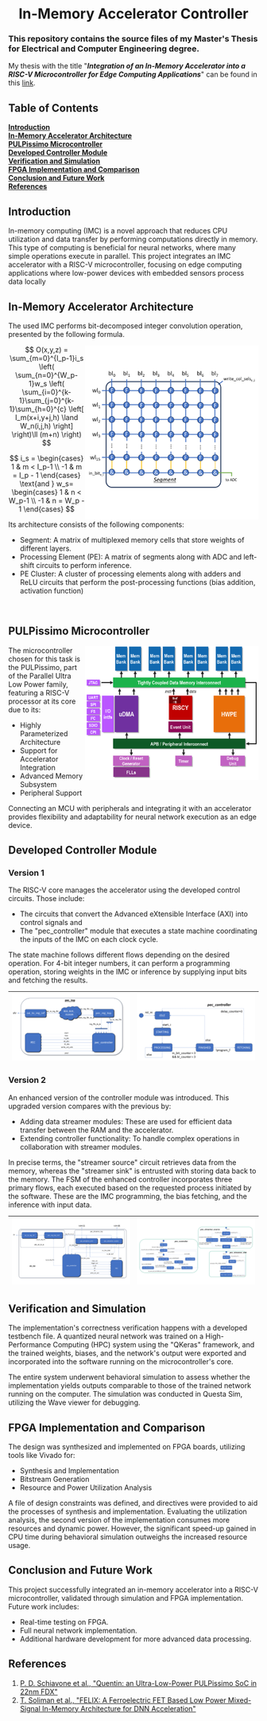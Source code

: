 # <h1 align="center">In-Memory Accelerator Controller</h1>
### This repository contains the source files of my Master's Thesis for Electrical and Computer Engineering degree.

My thesis with the title "***Integration of an In-Memory Accelerator into a RISC-V Microcontroller for Edge Computing Applications***" can be found in this [link](https://ikee.lib.auth.gr/record/353424/?ln=en).

## Table of Contents
**[Introduction](#Introduction)**<br>
**[In-Memory Accelerator Architecture](#in-memory-accelerator-architecture)**<br>
**[PULPissimo Microcontroller](#pulpissimo-microcontroller)**<br>
**[Developed Controller Module](#developed-controller-module)**<br>
**[Verification and Simulation](#verification-and-simulation)**<br>
**[FPGA Implementation and Comparison](#fpga-implementation-and-comparison)**<br>
**[Conclusion and Future Work](#conclusion-and-future-work)**<br>
**[References](#references)**<br>

## Introduction
In-memory computing (IMC) is a novel approach that reduces CPU utilization and data transfer by performing computations directly in memory. This type of computing is beneficial for neural networks, where many simple operations execute in parallel. This project integrates an IMC accelerator with a RISC-V microcontroller, focusing on edge computing applications where low-power devices with embedded sensors process data locally

## In-Memory Accelerator Architecture
The used IMC performs bit-decomposed integer convolution operation, presented by the following formula.

<img src="docs/pec_engine_architecture.gif" align="right" width="350px" style="margin-left: 20;"/>

$$
O(x,y,z) = \sum_{m=0}^{I_p-1}i_s
\left(
    \sum_{n=0}^{W_p-1}w_s
    \left(
        \sum_{i=0}^{k-1}\sum_{j=0}^{k-1}\sum_{h=0}^{c}
        \left[
            I_m(x+i,y+j,h) \land W_n(i,j,h)
        \right]
    \right)\ll (m+n)
\right)
$$

$$
i_s = \begin{cases}
1 & m < I_p-1 \\
-1 & m = I_p - 1
\end{cases} \text{and }
w_s= \begin{cases}
1 & n < W_p-1 \\
-1 & n = W_p - 1
\end{cases}
$$

Its architecture consists of the following components:
- Segment: A matrix of multiplexed memory cells that store weights of different layers.
- Processing Element (PE): A matrix of segments along with ADC and left-shift circuits to perform inference.
- PE Cluster: A cluster of processing elements along with adders and ReLU circuits that perform the post-processing functions (bias addition, activation function)
<br clear="both"/>

## PULPissimo Microcontroller
<img src="docs/pulpissimo_archi.png" align="right" width="350px" style="margin-left: 20;"/>

The microcontroller chosen for this task is the PULPissimo, part of the Parallel Ultra Low Power family, featuring a RISC-V processor at its core due to its:
- Highly Parameterized Architecture
- Support for Accelerator Integration
- Advanced Memory Subsystem
- Peripheral Support

Connecting an MCU with peripherals and integrating it with an accelerator provides flexibility and adaptability for neural network execution as an edge device.
<br clear="both"/>

## Developed Controller Module
### Version 1
The RISC-V core manages the accelerator using the developed control circuits. Those include:
- The circuits that convert the Advanced eXtensible Interface (AXI) into control signals and
- The "pec_controller" module that executes a state machine coordinating the inputs of the IMC on each clock cycle.

The state machine follows different flows depending on the desired operation. For 4-bit integer numbers, it can perform a programming operation, storing weights in the IMC or inference by supplying input bits and fetching the results.

|![](docs/controller_module_v1.png) | ![](docs/imc_fsm_v1.gif)|
|-|-|

### Version 2
An enhanced version of the controller module was introduced. This upgraded version compares with the previous by:
-  Adding data streamer modules: These are used for efficient data transfer between the RAM and the accelerator.
- Extending controller functionality: To handle complex operations in collaboration with streamer modules.

In precise terms, the "streamer source" circuit retrieves data from the memory, whereas the "streamer sink" is entrusted with storing data back to the memory. The FSM of the enhanced controller incorporates three primary flows, each executed based on the requested process initiated by the software. These are the IMC programming, the bias fetching, and the inference with input data.

|![](docs/controller_module_v2.png) | ![](docs/imc_fsm_v2.gif)|
|-|-|

## Verification and Simulation
The implementation's correctness verification happens with a developed testbench file. A quantized neural network was trained on a High-Performance Computing (HPC) system using the "QKeras" framework, and the trained weights, biases, and the network's output were exported and incorporated into the software running on the microcontroller's core.

The entire system underwent behavioral simulation to assess whether the implementation yields outputs comparable to those of the trained network running on the computer. The simulation was conducted in Questa Sim, utilizing the Wave viewer for debugging.

## FPGA Implementation and Comparison
The design was synthesized and implemented on FPGA boards, utilizing tools like Vivado for:
- Synthesis and Implementation
- Bitstream Generation
- Resource and Power Utilization Analysis

A file of design constraints was defined, and directives were provided to aid the processes of synthesis and implementation. Evaluating the utilization analysis, the second version of the implementation consumes more resources and dynamic power. However, the significant speed-up gained in CPU time during behavioral simulation outweighs the increased resource usage.

## Conclusion and Future Work
This project successfully integrated an in-memory accelerator into a RISC-V microcontroller, validated through simulation and FPGA implementation. Future work includes:
- Real-time testing on FPGA.
- Full neural network implementation.
- Additional hardware development for more advanced data processing.

## References
1. [P. D. Schiavone et al., "Quentin: an Ultra-Low-Power PULPissimo SoC in 22nm FDX"](https://doi.org/10.1109/S3S.2018.8640145)
2. [T. Soliman et al., "FELIX: A Ferroelectric FET Based Low Power Mixed-Signal In-Memory Architecture for DNN Acceleration"](https://doi.org/10.1145/3529760)

